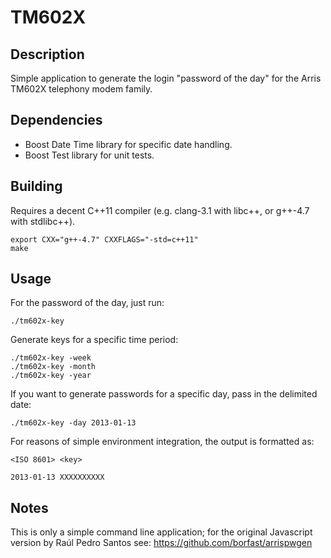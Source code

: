 TM602X
======


Description
-----------

Simple application to generate the login "password of the day" for the Arris TM602X telephony modem family.


Dependencies
------------

* Boost Date Time library for specific date handling.
* Boost Test library for unit tests.


Building
--------

Requires a decent C++11 compiler (e.g. clang-3.1 with libc++, or g++-4.7 with stdlibc++).  

    export CXX="g++-4.7" CXXFLAGS="-std=c++11"
    make


Usage
-----

For the password of the day, just run:

    ./tm602x-key

Generate keys for a specific time period:

    ./tm602x-key -week
    ./tm602x-key -month
    ./tm602x-key -year

If you want to generate passwords for a specific day, pass in the delimited date:

    ./tm602x-key -day 2013-01-13

For reasons of simple environment integration, the output is formatted as:

    <ISO 8601> <key>

    2013-01-13 XXXXXXXXXX


Notes
-----

This is only a simple command line application; for the original Javascript version by Raúl Pedro Santos see:
https://github.com/borfast/arrispwgen
